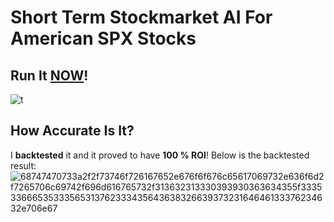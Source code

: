 # Short Term Stockmarket AI For American SPX Stocks
## Run It [NOW](https://replit.com/@dopevog/stockmarket-ai?embed=1&output=1#.replit)!
![t](https://user-images.githubusercontent.com/82938580/118754665-27a1ac00-b885-11eb-8ad6-954fa97d0fcb.gif)

## How Accurate Is It?
I __backtested__ it and it proved to have __100 % ROI__! Below is the backtested result:
![68747470733a2f2f73746f726167652e676f6f676c65617069732e636f6d2f7265706c69742f696d616765732f313632313330393930363634355f33353366653533356531376233343564363832663937323164646133376234632e706e67](https://user-images.githubusercontent.com/82938580/118754684-2e302380-b885-11eb-9598-bb78bd8b457a.png)


